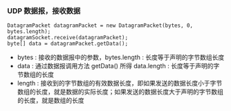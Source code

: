 ### UDP 数据报，接收数据
```byte[] bytes = new byte[1024];\
DatagramPacket datagramPacket = new DatagramPacket(bytes, 0, bytes.length);
datagramSocket.receive(datagramPacket);
byte[] data = datagramPacket.getData();
```
* bytes : 接收的数据报中的参数，bytes.length : 长度等于声明的字节数组长度
* data : 通过数据报调用方法 getData() 所得 data.length :  长度等于声明的字节数组的长度
* length : 接收到的字节数组的有效数据长度，即如果发送的数据长度小于字节数组的长度，就是数据的实际长度；如果发送的数据长度大于声明的字节数组的长度，就是数组的长度
